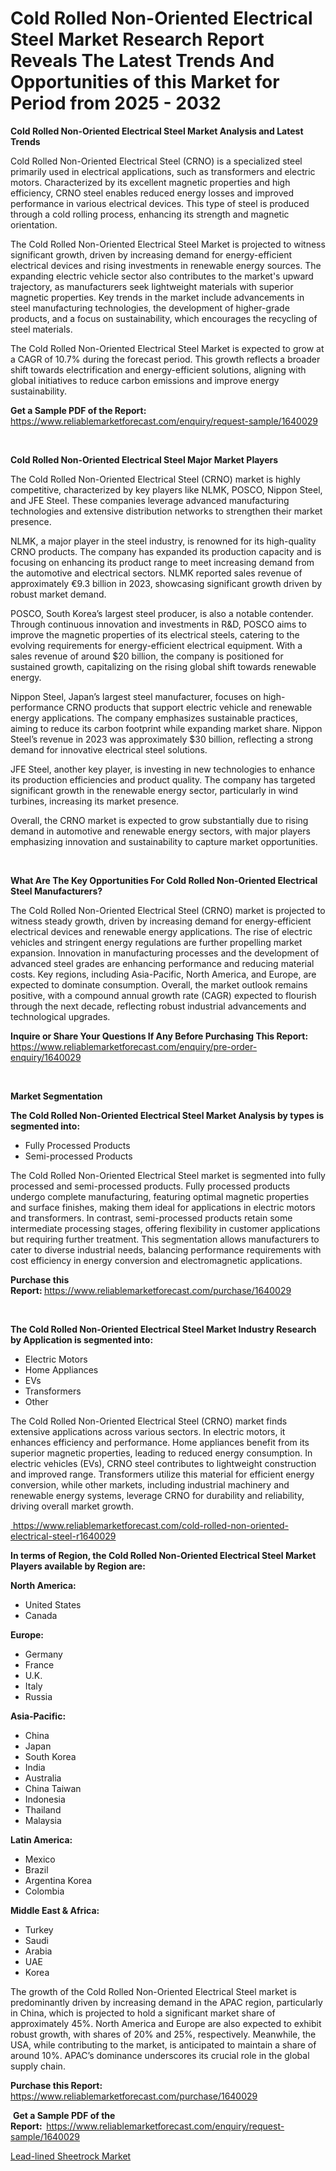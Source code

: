 <p><h1>Cold Rolled Non-Oriented Electrical Steel Market Research Report Reveals The Latest Trends And Opportunities of this Market for Period from 2025 - 2032</h1></p><p><strong>Cold Rolled Non-Oriented Electrical Steel Market Analysis and Latest Trends</strong></p>
<p><p>Cold Rolled Non-Oriented Electrical Steel (CRNO) is a specialized steel primarily used in electrical applications, such as transformers and electric motors. Characterized by its excellent magnetic properties and high efficiency, CRNO steel enables reduced energy losses and improved performance in various electrical devices. This type of steel is produced through a cold rolling process, enhancing its strength and magnetic orientation.</p><p>The Cold Rolled Non-Oriented Electrical Steel Market is projected to witness significant growth, driven by increasing demand for energy-efficient electrical devices and rising investments in renewable energy sources. The expanding electric vehicle sector also contributes to the market's upward trajectory, as manufacturers seek lightweight materials with superior magnetic properties. Key trends in the market include advancements in steel manufacturing technologies, the development of higher-grade products, and a focus on sustainability, which encourages the recycling of steel materials.</p><p>The Cold Rolled Non-Oriented Electrical Steel Market is expected to grow at a CAGR of 10.7% during the forecast period. This growth reflects a broader shift towards electrification and energy-efficient solutions, aligning with global initiatives to reduce carbon emissions and improve energy sustainability.</p></p>
<p><strong>Get a Sample PDF of the Report:&nbsp;</strong> <a href="https://www.reliablemarketforecast.com/enquiry/request-sample/1640029?utm_campaign=3126&utm_medium=2&utm_source=Github&utm_content=ia&utm_term=02042025&utm_id=cold-rolled-non-oriented-electrical-steel">https://www.reliablemarketforecast.com/enquiry/request-sample/1640029</a></p>
<p>&nbsp;</p>
<p><strong>Cold Rolled Non-Oriented Electrical Steel Major Market Players</strong></p>
<p><p>The Cold Rolled Non-Oriented Electrical Steel (CRNO) market is highly competitive, characterized by key players like NLMK, POSCO, Nippon Steel, and JFE Steel. These companies leverage advanced manufacturing technologies and extensive distribution networks to strengthen their market presence.</p><p>NLMK, a major player in the steel industry, is renowned for its high-quality CRNO products. The company has expanded its production capacity and is focusing on enhancing its product range to meet increasing demand from the automotive and electrical sectors. NLMK reported sales revenue of approximately €9.3 billion in 2023, showcasing significant growth driven by robust market demand.</p><p>POSCO, South Korea’s largest steel producer, is also a notable contender. Through continuous innovation and investments in R&D, POSCO aims to improve the magnetic properties of its electrical steels, catering to the evolving requirements for energy-efficient electrical equipment. With a sales revenue of around $20 billion, the company is positioned for sustained growth, capitalizing on the rising global shift towards renewable energy.</p><p>Nippon Steel, Japan’s largest steel manufacturer, focuses on high-performance CRNO products that support electric vehicle and renewable energy applications. The company emphasizes sustainable practices, aiming to reduce its carbon footprint while expanding market share. Nippon Steel’s revenue in 2023 was approximately $30 billion, reflecting a strong demand for innovative electrical steel solutions.</p><p>JFE Steel, another key player, is investing in new technologies to enhance its production efficiencies and product quality. The company has targeted significant growth in the renewable energy sector, particularly in wind turbines, increasing its market presence.</p><p>Overall, the CRNO market is expected to grow substantially due to rising demand in automotive and renewable energy sectors, with major players emphasizing innovation and sustainability to capture market opportunities.</p></p>
<p>&nbsp;</p>
<p><strong>What Are The Key Opportunities For Cold Rolled Non-Oriented Electrical Steel Manufacturers?</strong></p>
<p><p>The Cold Rolled Non-Oriented Electrical Steel (CRNO) market is projected to witness steady growth, driven by increasing demand for energy-efficient electrical devices and renewable energy applications. The rise of electric vehicles and stringent energy regulations are further propelling market expansion. Innovation in manufacturing processes and the development of advanced steel grades are enhancing performance and reducing material costs. Key regions, including Asia-Pacific, North America, and Europe, are expected to dominate consumption. Overall, the market outlook remains positive, with a compound annual growth rate (CAGR) expected to flourish through the next decade, reflecting robust industrial advancements and technological upgrades.</p></p>
<p><strong>Inquire or Share Your Questions If Any Before Purchasing This Report:</strong> <a href="https://www.reliablemarketforecast.com/enquiry/pre-order-enquiry/1640029?utm_campaign=3126&utm_medium=2&utm_source=Github&utm_content=ia&utm_term=02042025&utm_id=cold-rolled-non-oriented-electrical-steel">https://www.reliablemarketforecast.com/enquiry/pre-order-enquiry/1640029</a></p>
<p>&nbsp;</p>
<p><strong>Market Segmentation</strong></p>
<p><strong>The Cold Rolled Non-Oriented Electrical Steel Market Analysis by types is segmented into:</strong></p>
<p><ul><li>Fully Processed Products</li><li>Semi-processed Products</li></ul></p>
<p><p>The Cold Rolled Non-Oriented Electrical Steel market is segmented into fully processed and semi-processed products. Fully processed products undergo complete manufacturing, featuring optimal magnetic properties and surface finishes, making them ideal for applications in electric motors and transformers. In contrast, semi-processed products retain some intermediate processing stages, offering flexibility in customer applications but requiring further treatment. This segmentation allows manufacturers to cater to diverse industrial needs, balancing performance requirements with cost efficiency in energy conversion and electromagnetic applications.</p></p>
<p><strong>Purchase this Report:&nbsp;</strong><a href="https://www.reliablemarketforecast.com/purchase/1640029?utm_campaign=3126&utm_medium=2&utm_source=Github&utm_content=ia&utm_term=02042025&utm_id=cold-rolled-non-oriented-electrical-steel">https://www.reliablemarketforecast.com/purchase/1640029</a></p>
<p>&nbsp;</p>
<p><strong>The Cold Rolled Non-Oriented Electrical Steel Market Industry Research by Application is segmented into:</strong></p>
<p><ul><li>Electric Motors</li><li>Home Appliances</li><li>EVs</li><li>Transformers</li><li>Other</li></ul></p>
<p><p>The Cold Rolled Non-Oriented Electrical Steel (CRNO) market finds extensive applications across various sectors. In electric motors, it enhances efficiency and performance. Home appliances benefit from its superior magnetic properties, leading to reduced energy consumption. In electric vehicles (EVs), CRNO steel contributes to lightweight construction and improved range. Transformers utilize this material for efficient energy conversion, while other markets, including industrial machinery and renewable energy systems, leverage CRNO for durability and reliability, driving overall market growth.</p></p>
<p><a href="https://www.reliablemarketforecast.com/cold-rolled-non-oriented-electrical-steel-r1640029?utm_campaign=3126&utm_medium=2&utm_source=Github&utm_content=ia&utm_term=02042025&utm_id=cold-rolled-non-oriented-electrical-steel">&nbsp;https://www.reliablemarketforecast.com/cold-rolled-non-oriented-electrical-steel-r1640029</a></p>
<p><strong>In terms of Region, the Cold Rolled Non-Oriented Electrical Steel Market Players available by Region are:</strong></p>
<p>
    <p> <strong> North America: </strong>
        <ul>
            <li>United States</li>
            <li>Canada</li>
        </ul>
        </p> 
    <p> <strong> Europe: </strong>
        <ul>
            <li>Germany</li>
            <li>France</li>
            <li>U.K.</li>
            <li>Italy</li>
            <li>Russia</li>
        </ul>
        </p> 
    <p> <strong> Asia-Pacific: </strong>
        <ul>
            <li>China</li>
            <li>Japan</li>
            <li>South Korea</li>
            <li>India</li>
            <li>Australia</li>
            <li>China Taiwan</li>
            <li>Indonesia</li>
            <li>Thailand</li>
            <li>Malaysia</li>
        </ul>
        </p> 
    <p> <strong> Latin America: </strong>
        <ul>
            <li>Mexico</li>
            <li>Brazil</li>
            <li>Argentina Korea</li>
            <li>Colombia</li>
        </ul>
        </p> 
    <p> <strong> Middle East & Africa: </strong>
        <ul>
            <li>Turkey</li>
            <li>Saudi</li>
            <li>Arabia</li>
            <li>UAE</li>
            <li>Korea</li>
        </ul>
    </p>
    </p>
<p><p>The growth of the Cold Rolled Non-Oriented Electrical Steel market is predominantly driven by increasing demand in the APAC region, particularly in China, which is projected to hold a significant market share of approximately 45%. North America and Europe are also expected to exhibit robust growth, with shares of 20% and 25%, respectively. Meanwhile, the USA, while contributing to the market, is anticipated to maintain a share of around 10%. APAC’s dominance underscores its crucial role in the global supply chain.</p></p>
<p><strong>Purchase this Report: </strong><a href="https://www.reliablemarketforecast.com/purchase/1640029?utm_campaign=3126&utm_medium=2&utm_source=Github&utm_content=ia&utm_term=02042025&utm_id=cold-rolled-non-oriented-electrical-steel">https://www.reliablemarketforecast.com/purchase/1640029</a></p>
<p>&nbsp;<strong>Get a Sample PDF of the Report:&nbsp;&nbsp;</strong><a href="https://www.reliablemarketforecast.com/enquiry/request-sample/1640029?utm_campaign=3126&utm_medium=2&utm_source=Github&utm_content=ia&utm_term=02042025&utm_id=cold-rolled-non-oriented-electrical-steel">https://www.reliablemarketforecast.com/enquiry/request-sample/1640029</a></p>
<p><strong></strong></p>
<p><p><a href="https://github.com/kaddahblejc/Market-Research-Report-List-1/blob/main/lead-lined-sheetrock-market.md?utm_campaign=3126&utm_medium=2&utm_source=Github&utm_content=ia&utm_term=02042025&utm_id=cold-rolled-non-oriented-electrical-steel">Lead-lined Sheetrock Market</a></p></p>